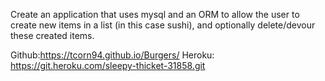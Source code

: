 Create an application that uses mysql and an ORM to allow the user to 
create new items in a list (in this case sushi), and optionally delete/devour
these created items.


Github:https://tcorn94.github.io/Burgers/
Heroku: https://git.heroku.com/sleepy-thicket-31858.git

